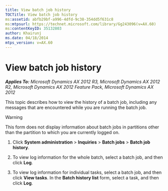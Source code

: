 ```yaml
---
title: View batch job history
TOCTitle: View batch job history
ms:assetid: abfb29bf-a996-4dfd-9c38-354dd5f631c8
ms:mtpsurl: https://technet.microsoft.com/library/Gg243096(v=AX.60)
ms:contentKeyID: 35132803
author: Khairunj
ms.date: 04/18/2014
mtps_version: v=AX.60
---
```


# View batch job history 


_**Applies To:** Microsoft Dynamics AX 2012 R3, Microsoft Dynamics AX 2012 R2, Microsoft Dynamics AX 2012 Feature Pack, Microsoft Dynamics AX 2012_

This topic describes how to view the history of a batch job, including any messages that are encountered while you are running the batch job.


> [!WARNING]
> <P>This form does not display information about batch jobs in partitions other than the partition to which you are currently logged on.</P>



1.  Click **System administration** \> **Inquiries** \> **Batch jobs** \> **Batch job history**.

2.  To view log information for the whole batch, select a batch job, and then click **Log**.

3.  To view log information for individual tasks, select a batch job, and then click **View tasks**. In the **Batch history list** form, select a task, and then click **Log**.

  



